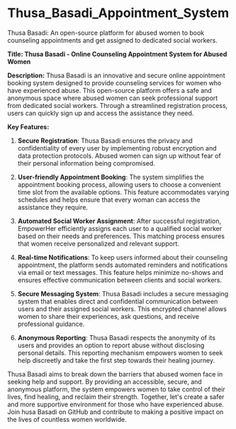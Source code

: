 # Thusa_Basadi_Appointment_System
Thusa Basadi: An open-source platform for abused women to book counseling appointments and get assigned to dedicated social workers.

**Title: Thusa Basadi - Online Counseling Appointment System for Abused Women**

**Description:**
Thusa Basadi is an innovative and secure online appointment booking system designed to provide counseling services for women who have experienced abuse. This open-source platform offers a safe and anonymous space where abused women can seek professional support from dedicated social workers. Through a streamlined registration process, users can quickly sign up and access the assistance they need.

**Key Features:**

1. **Secure Registration**: Thusa Basadi ensures the privacy and confidentiality of every user by implementing robust encryption and data protection protocols. Abused women can sign up without fear of their personal information being compromised.

2. **User-friendly Appointment Booking**: The system simplifies the appointment booking process, allowing users to choose a convenient time slot from the available options. This feature accommodates varying schedules and helps ensure that every woman can access the assistance they require.

3. **Automated Social Worker Assignment**: After successful registration, EmpowerHer efficiently assigns each user to a qualified social worker based on their needs and preferences. This matching process ensures that women receive personalized and relevant support.

4. **Real-time Notifications**: To keep users informed about their counseling appointment, the platform sends automated reminders and notifications via email or text messages. This feature helps minimize no-shows and ensures effective communication between clients and social workers.

5. **Secure Messaging System**: Thusa Basadi includes a secure messaging system that enables direct and confidential communication between users and their assigned social workers. This encrypted channel allows women to share their experiences, ask questions, and receive professional guidance.

6. **Anonymous Reporting**: Thusa Basadi respects the anonymity of its users and provides an option to report abuse without disclosing personal details. This reporting mechanism empowers women to seek help discreetly and take the first step towards their healing journey.


Thusa Basadi aims to break down the barriers that abused women face in seeking help and support. By providing an accessible, secure, and anonymous platform, the system empowers women to take control of their lives, find healing, and reclaim their strength. Together, let's create a safer and more supportive environment for those who have experienced abuse. Join husa Basadi on GitHub and contribute to making a positive impact on the lives of countless women worldwide.
